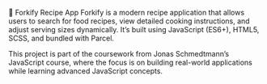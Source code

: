 🍴 Forkify Recipe App
Forkify is a modern recipe application that allows users to search for food recipes, view detailed cooking instructions, and adjust serving sizes dynamically. It’s built using JavaScript (ES6+), HTML5, SCSS, and bundled with Parcel.

This project is part of the coursework from Jonas Schmedtmann’s JavaScript course, where the focus is on building real-world applications while learning advanced JavaScript concepts.
